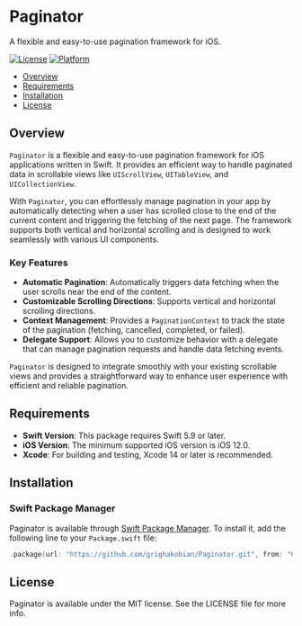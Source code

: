 # Paginator

A flexible and easy-to-use pagination framework for iOS.

[![License](https://img.shields.io/cocoapods/l/Pagination.svg?style=flat)](https://cocoapods.org/pods/Pagination)
[![Platform](https://img.shields.io/cocoapods/p/Pagination.svg?style=flat)](https://cocoapods.org/pods/Pagination)

- [Overview](#overview)
- [Requirements](#requirements)
- [Installation](#installation)
- [License](#license)

## Overview

`Paginator` is a flexible and easy-to-use pagination framework for iOS applications written in Swift. It provides an efficient way to handle paginated data in scrollable views like `UIScrollView`, `UITableView`, and `UICollectionView`. 

With `Paginator`, you can effortlessly manage pagination in your app by automatically detecting when a user has scrolled close to the end of the current content and triggering the fetching of the next page. The framework supports both vertical and horizontal scrolling and is designed to work seamlessly with various UI components.

### Key Features

- **Automatic Pagination**: Automatically triggers data fetching when the user scrolls near the end of the content.
- **Customizable Scrolling Directions**: Supports vertical and horizontal scrolling directions.
- **Context Management**: Provides a `PaginationContext` to track the state of the pagination (fetching, cancelled, completed, or failed).
- **Delegate Support**: Allows you to customize behavior with a delegate that can manage pagination requests and handle data fetching events.

`Paginator` is designed to integrate smoothly with your existing scrollable views and provides a straightforward way to enhance user experience with efficient and reliable pagination.

## Requirements

- **Swift Version**: This package requires Swift 5.9 or later.
- **iOS Version**: The minimum supported iOS version is iOS 12.0.
- **Xcode**: For building and testing, Xcode 14 or later is recommended.

## Installation

### Swift Package Manager

Paginator is available through [Swift Package Manager](https://swift.org/package-manager/). To install it, add the following line to your `Package.swift` file:

```swift
.package(url: "https://github.com/grighakobian/Paginator.git", from: "0.1.0")
```

## License

Paginator is available under the MIT license. See the LICENSE file for more info.
